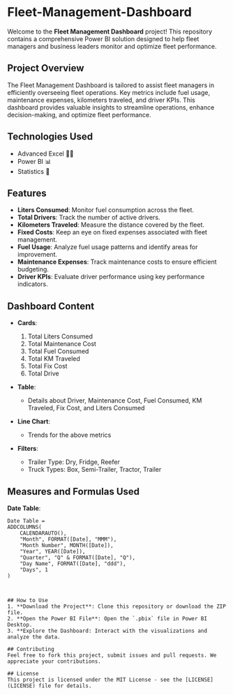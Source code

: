 # Fleet-Management-Dashboard

Welcome to the **Fleet Management Dashboard** project! This repository contains a comprehensive Power BI solution designed to help fleet managers and business leaders monitor and
 optimize fleet performance.

## Project Overview

The Fleet Management Dashboard is tailored to assist fleet managers in efficiently overseeing fleet operations. Key metrics include fuel usage, maintenance expenses, kilometers traveled, 
and driver KPIs. This dashboard provides valuable insights to streamline operations, enhance decision-making, and optimize fleet performance.

## Technologies Used
- Advanced Excel 👨‍💻
- Power BI 📊
- Statistics 📜

## Features

- **Liters Consumed**: Monitor fuel consumption across the fleet.
- **Total Drivers**: Track the number of active drivers.
- **Kilometers Traveled**: Measure the distance covered by the fleet.
- **Fixed Costs**: Keep an eye on fixed expenses associated with fleet management.
- **Fuel Usage**: Analyze fuel usage patterns and identify areas for improvement.
- **Maintenance Expenses**: Track maintenance costs to ensure efficient budgeting.
- **Driver KPIs**: Evaluate driver performance using key performance indicators.

## Dashboard Content

- **Cards**:
  1. Total Liters Consumed
  2. Total Maintenance Cost
  3. Total Fuel Consumed
  4. Total KM Traveled
  5. Total Fix Cost
  6. Total Drive

- **Table**:
  - Details about Driver, Maintenance Cost, Fuel Consumed, KM Traveled, Fix Cost, and Liters Consumed

- **Line Chart**:
  - Trends for the above metrics

- **Filters**:
  - Trailer Type: Dry, Fridge, Reefer
  - Truck Types: Box, Semi-Trailer, Tractor, Trailer

## Measures and Formulas Used

**Date Table**:
```DAX
Date Table = 
ADDCOLUMNS(
    CALENDARAUTO(),
    "Month", FORMAT([Date], "MMM"),
    "Month Number", MONTH([Date]),
    "Year", YEAR([Date]),
    "Quarter", "Q" & FORMAT([Date], "Q"),
    "Day Name", FORMAT([Date], "ddd"),
    "Days", 1
)



## How to Use
1. **Download the Project**: Clone this repository or download the ZIP file.
2. **Open the Power BI File**: Open the `.pbix` file in Power BI Desktop.
3. **Explore the Dashboard: Interact with the visualizations and analyze the data.

## Contributing
Feel free to fork this project, submit issues and pull requests. We appreciate your contributions.

## License
This project is licensed under the MIT License - see the [LICENSE](LICENSE) file for details.

